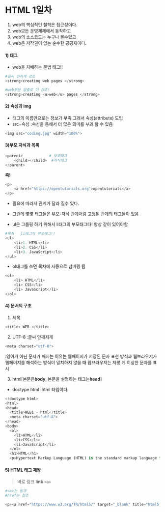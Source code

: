 # HTML 1일차

1. web의 핵심적인 철학은 접근성이다.
2. web모든 운영체제에서 동작하고
3. web의 소스코드는 누구나 볼수있고
4. web은 저작권이 없는 순수한 공공재이다.





#### 1) 태그

- web을 지배하는 문법 태그!!

```python
#글씨 진하게 강조
<strong>creating web pages </strong>

#web부분 밑줄로 더 강조!
<strong>creating <u>web</u> pages </strong>

```







#### 2) 속성과 img

- 태그의 이름만으로는 정보가 부족 그래서 속성(attribute) 도입
- src=속성 :속성을 통해서 더 많은 의미를 부과 할 수 있음

```python 
<img src="coding.jpg" width="100%">
```





#### 3)부모 자식과 목록

```python
<parent>			# 부모태그
	<child></child>  #자식태그
</parent>
```



  **즉!**

```python
<p>
	<a href="https://opentutorials.org">opentutorials</a>
</p>
```

 

- 필요에 따라서 관계가 달라 질수 있다.

- 그런데 몇몇 태그들은 부모-자식 관계처럼 고정된 관계의 태그들이 있음

- ul은 그룹핑 하기 위해서 li태그의 부모태그다! 항상 같이 있어야함

```python
#목차   li태그의 부모태그!!
<ul>				
    <li>1. HTML</li>
    <li>2. CSS</li>
    <li>3. JavaScript</li>
</ul>
```



- ol태그를 쓰면 목차에 자동으로 넘버링 됨

```python
<ol>				
    <li> HTML</li>
    <li> CSS</li>
    <li> JavaScript</li>
</ol>
```





#### 4) 문서의 구조



1. 제목

```python
<title> WEB </title>
```



2. UTF-8  :글씨 안깨지게

```python
<meta charset="utf-8">
```

 :영어가 아닌 문자가 깨지는 이유는 웹페이지가 저장된 문자 표현 방식과
 웹브라우저가 웹페이지를 해석하는 방식이 일치하지 않을 때 웹브라우저는 저렇   게 이상한 문자를 표시



3. html[본문은**body**, 본문을 설명하는 태그는**head**]

- doctype html  :html 타입이다.

```python
<!doctype html>
<html>
<head>
  <title>WEB1 - html</title>
  <meta charset="utf-8">
</head>
<body>
  <ol>
    <li>HTML</li>
    <li>CSS</li>
    <li>JavaScript</li>
  </ol>
  <h1>HTML</h1>
  <p>Hypertext Markup Language (HTML) is the standard markup language for <strong>creating <u>web</u> pages</strong> 
```





#### 5) HTML 태그 제왕

 

>  바로 링크 **link**  `<a>`



```python
#<a>는 링크
#href는 참조

<p><a href="https://www.w3.org/TR/html5/" target="_blank" title="html5 specification">Hypertext Markup Language (HTML)</a> 
```



